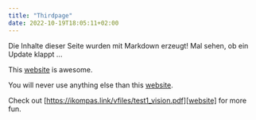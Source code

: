 ```yaml
---
title: "Thirdpage"
date: 2022-10-19T18:05:11+02:00
---
```



Die Inhalte dieser Seite wurden mit Markdown erzeugt!
Mal sehen, ob ein Update klappt ...

[website]: https://ikompas.link

This [website] is awesome.

You will never use anything else than this [website].

Check out [https://ikompas.link/vfiles/test1_vision.pdf][website] for more fun.

[website]: https://stackoverflow.com
